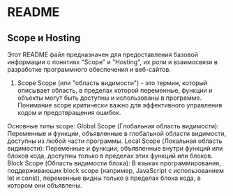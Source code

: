 # README
## Scope и Hosting
Этот README файл предназначен для предоставления базовой информации о понятиях "Scope" и "Hosting", их роли и взаимосвязи в разработке программного обеспечения и веб-сайтов.

1. Scope
Scope (или "область видимости") - это термин, который описывает область, в пределах которой переменные, функции и объекты могут быть доступны и использованы в программе. Понимание scope критически важно для эффективного управления кодом и предотвращения ошибок.

Основные типы scope:
Global Scope (Глобальная область видимости): Переменные и функции, объявленные в глобальной области видимости, доступны из любой части программы.
Local Scope (Локальная область видимости): Переменные и функции, объявленные внутри функций или блоков кода, доступны только в пределах этих функций или блоков.
Block Scope (Область видимости блока): В языках программирования, поддерживающих block scope (например, JavaScript с использованием let и const), переменные видны только в пределах блока кода, в котором они объявлены.
